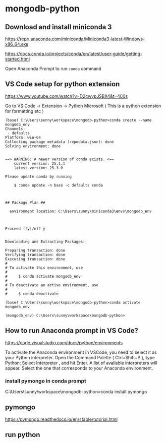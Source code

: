 # mongodb-python

## Download and install miniconda 3

https://repo.anaconda.com/miniconda/Miniconda3-latest-Windows-x86_64.exe

https://docs.conda.io/projects/conda/en/latest/user-guide/getting-started.html

Open Anaconda Prompt to run `conda` command

## VS Code setup for python extension

https://www.youtube.com/watch?v=D2cwvpJSBX4&t=400s

Go to VS Code -> Extension -> Python Microsoft ( This is a python extension for formatting etc ) 

```
(base) C:\Users\sunny\workspace\mongodb-python>conda create --name mongodb_env
Channels:
 - defaults
Platform: win-64
Collecting package metadata (repodata.json): done
Solving environment: done


==> WARNING: A newer version of conda exists. <==
    current version: 25.1.1
    latest version: 25.3.0

Please update conda by running

    $ conda update -n base -c defaults conda



## Package Plan ##

  environment location: C:\Users\sunny\miniconda3\envs\mongodb_env



Proceed ([y]/n)? y


Downloading and Extracting Packages:

Preparing transaction: done
Verifying transaction: done
Executing transaction: done
#
# To activate this environment, use
#
#     $ conda activate mongodb_env
#
# To deactivate an active environment, use
#
#     $ conda deactivate

(base) C:\Users\sunny\workspace\mongodb-python>conda activate mongodb_env

(mongodb_env) C:\Users\sunny\workspace\mongodb-python>
```

## How to run Anaconda prompt in VS Code?

https://code.visualstudio.com/docs/python/environments

To activate the Anaconda environment in VSCode, you need to select it as your Python interpreter. Open the Command Palette ( Ctrl+Shift+P ), type Python: Select Interpreter , and hit Enter. A list of available interpreters will appear. Select the one that corresponds to your Anaconda environment.

### install pymongo in conda prompt

C:\Users\sunny\workspace\mongodb-python>conda install pymongo

## pymongo

https://pymongo.readthedocs.io/en/stable/tutorial.html

## run python

